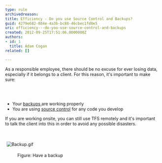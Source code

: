 ```yaml
---
type: rule
archivedreason: 
title: Efficiency - Do you use Source Control and Backups?
guid: 4279e682-084e-4a3b-bc88-46cbec1fd0e5
uri: efficiency---do-you-use-source-control-and-backups
created: 2012-09-25T17:51:06.0000000Z
authors:
- id: 1
  title: Adam Cogan
related: []

---
```



<p>
                    As a responsible employee, there should be no excuse for ever losing data, especially
                    if it belongs to a client. For this reason, it's important to make sure&#58;
                </p>
<br><excerpt class='endintro'></excerpt><br>
<ul>
                    <li>Your <a href="http&#58;//www.ssw.com.au/ssw/standards/rulestobetterdeadtime/images/developergeneral/windowstools.aspx#backup">backups </a>are working properly</li>
                    <li>You are using <a href="/rules-to-better-version-control-with-tfs-(aka-source-control)">source control</a> for any code you develop</li>
                </ul>
                <p>
                    If you are working onsite, you can still use TFS remotely and it's important to
                    talk the client into this in order to avoid any possible disasters.​
                </p><p><br></p><p class="ssw15-rteElement-GreyBox"><img src="/PublishingImages/Backup.gif" alt="Backup.gif" style="margin&#58;5px;" /><br></p><dd class="ssw15-rteElement-FigureGood">​Figure&#58; Have a backup</dd>


